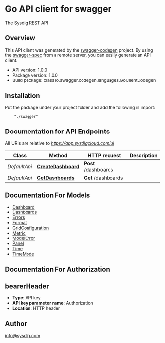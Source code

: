 # Go API client for swagger

The Sysdig REST API

## Overview
This API client was generated by the [swagger-codegen](https://github.com/swagger-api/swagger-codegen) project.  By using the [swagger-spec](https://github.com/swagger-api/swagger-spec) from a remote server, you can easily generate an API client.

- API version: 1.0.0
- Package version: 1.0.0
- Build package: class io.swagger.codegen.languages.GoClientCodegen

## Installation
Put the package under your project folder and add the following in import:
```
    "./swagger"
```

## Documentation for API Endpoints

All URIs are relative to *https://app.sysdigcloud.com/ui*

Class | Method | HTTP request | Description
------------ | ------------- | ------------- | -------------
*DefaultApi* | [**CreateDashboard**](docs/DefaultApi.md#createdashboard) | **Post** /dashboards | 
*DefaultApi* | [**GetDashboards**](docs/DefaultApi.md#getdashboards) | **Get** /dashboards | 


## Documentation For Models

 - [Dashboard](docs/Dashboard.md)
 - [Dashboards](docs/Dashboards.md)
 - [Errors](docs/Errors.md)
 - [Format](docs/Format.md)
 - [GridConfiguration](docs/GridConfiguration.md)
 - [Metric](docs/Metric.md)
 - [ModelError](docs/ModelError.md)
 - [Panel](docs/Panel.md)
 - [Time](docs/Time.md)
 - [TimeMode](docs/TimeMode.md)


## Documentation For Authorization


## bearerHeader

- **Type**: API key 
- **API key parameter name**: Authorization
- **Location**: HTTP header


## Author

info@sysdig.com

